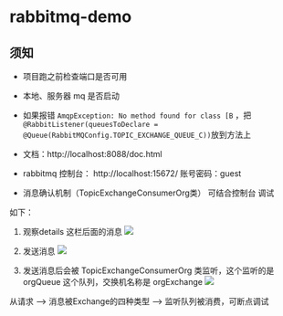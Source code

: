 
# rabbitmq-demo

## 须知

- 项目跑之前检查端口是否可用
- 本地、服务器 mq 是否启动
- 如果报错 `AmqpException: No method found for class [B` ，把 `@RabbitListener(queuesToDeclare = @Queue(RabbitMQConfig.TOPIC_EXCHANGE_QUEUE_C))`放到方法上
  

- 文档：http://localhost:8088/doc.html
- rabbitmq 控制台： http://localhost:15672/     账号密码：guest
- 消息确认机制（TopicExchangeConsumerOrg类） 可结合控制台 调试

如下：
1. 观察details 这栏后面的消息
![](https://tva1.sinaimg.cn/large/008i3skNgy1gt2lv9a327j323i0rawiw.jpg)

2. 发送消息
![](https://tva1.sinaimg.cn/large/008i3skNgy1gt2lx3gbvaj31640u0dio.jpg)

3. 发送消息后会被 TopicExchangeConsumerOrg 类监听，这个监听的是 orgQueue 这个队列，交换机名称是 orgExchange
![](https://tva1.sinaimg.cn/large/008i3skNgy1gt2lzxnd5zj31860m8gni.jpg)
   
从请求 --> 消息被Exchange的四种类型 --> 监听队列被消费，可断点调试
